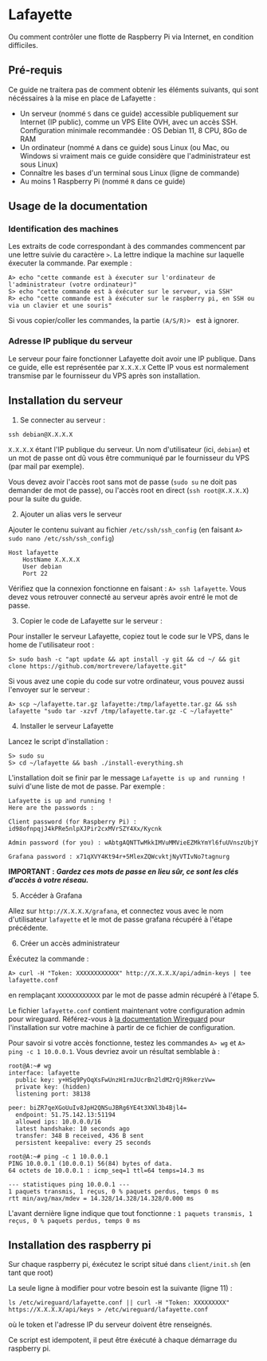 # Lafayette

Ou comment contrôler une flotte de Raspberry Pi via Internet, en condition difficiles.

## Pré-requis

Ce guide ne traitera pas de comment obtenir les éléments suivants, qui sont nécéssaires à la mise en place de Lafayette :

- Un serveur (nommé `S` dans ce guide) accessible publiquement sur Internet (IP public), comme un VPS Elite OVH, avec un accès SSH. Configuration minimale recommandée : OS Debian 11, 8 CPU, 8Go de RAM
- Un ordinateur (nommé `A` dans ce guide) sous Linux (ou Mac, ou Windows si vraiment mais ce guide considère que l'administrateur est sous Linux)
- Connaître les bases d'un terminal sous Linux (ligne de commande)
- Au moins 1 Raspberry Pi (nommé `R` dans ce guide)

## Usage de la documentation

### Identification des machines
Les extraits de code correspondant à des commandes commencent par une lettre suivie du caractère `>`. La lettre indique la machine sur laquelle éxecuter la commande.
Par exemple : 

```
A> echo "cette commande est à éxecuter sur l'ordinateur de l'administrateur (votre ordinateur)"
S> echo "cette commande est à éxécuter sur le serveur, via SSH"
R> echo "cette commande est à éxécuter sur le raspberry pi, en SSH ou via un clavier et une souris"
```

Si vous copier/coller les commandes, la partie `(A/S/R)> ` est à ignorer.

### Adresse IP publique du serveur

Le serveur pour faire fonctionner Lafayette doit avoir une IP publique. Dans ce guide, elle est représentée par `X.X.X.X`
Cette IP vous est normalement transmise par le fournisseur du VPS après son installation.



## Installation du serveur

1. Se connecter au serveur : 

```
ssh debian@X.X.X.X
```

`X.X.X.X` étant l'IP publique du serveur. Un nom d'utilisateur (ici, `debian`) et un mot de passe ont dû vous être communiqué par le fournisseur du VPS (par mail par exemple).

Vous devez avoir l'accès root sans mot de passe (`sudo su` ne doit pas demander de mot de passe), ou l'accès root en direct (`ssh root@X.X.X.X`) pour la suite du guide.

2. Ajouter un alias vers le serveur 

Ajouter le contenu suivant au fichier `/etc/ssh/ssh_config` (en faisant `A> sudo nano /etc/ssh/ssh_config`)

```
Host lafayette
    HostName X.X.X.X
    User debian
    Port 22
```

Vérifiez que la connexion fonctionne en faisant : `A> ssh lafayette`. Vous devez vous retrouver connecté au serveur après avoir entré le mot de passe.



3. Copier le code de Lafayette sur le serveur : 

Pour installer le serveur Lafayette, copiez tout le code sur le VPS, dans le home de l'utilisateur root :

```
S> sudo bash -c "apt update && apt install -y git && cd ~/ && git clone https://github.com/mortrevere/lafayette.git"
```

Si vous avez une copie du code sur votre ordinateur, vous pouvez aussi l'envoyer sur le serveur :

```
A> scp ~/lafayette.tar.gz lafayette:/tmp/lafayette.tar.gz && ssh lafayette "sudo tar -xzvf /tmp/lafayette.tar.gz -C ~/lafayette"
```

4. Installer le serveur Lafayette

Lancez le script d'installation : 

```
S> sudo su
S> cd ~/lafayette && bash ./install-everything.sh
```

L'installation doit se finir par le message `Lafayette is up and running !` suivi d'une liste de mot de passe.
Par exemple : 

```
Lafayette is up and running !
Here are the passwords :

Client password (for Raspberry Pi) : id98ofnpqjJ4kPRe5nlpXJPir2cxMVrSZY4Xx/Kycnk

Admin password (for you) : wAbtgAQNTTwMkkIMVuMMVieEZMkYmYl6fuUVnszUbjY

Grafana password : x71qXVY4Kt94r+5MlexZQWcvktjNyVTIvNo7tagnurg
```

**IMPORTANT :** ***Gardez ces mots de passe en lieu sûr, ce sont les clés d'accès à votre réseau.***

5. Accéder à Grafana

Allez sur `http://X.X.X.X/grafana`, et connectez vous avec le nom d'utilisateur `lafayette` et le mot de passe grafana récupéré à l'étape précédente.

6. Créer un accès administrateur

Éxécutez la commande : 

```
A> curl -H "Token: XXXXXXXXXXXX" http://X.X.X.X/api/admin-keys | tee lafayette.conf
```

en remplaçant `XXXXXXXXXXXX` par le mot de passe admin récupéré à l'étape 5.

Le fichier `lafayette.conf` contient maintenant votre configuration admin pour wireguard. Référez-vous à [la documentation Wireguard](https://www.wireguard.com/install/) pour l'installation sur votre machine à partir de ce fichier de configuration.

Pour savoir si votre accès fonctionne, testez les commandes `A> wg` et `A> ping -c 1 10.0.0.1`. Vous devriez avoir un résultat semblable à : 

```
root@A:~# wg
interface: lafayette
  public key: y+HSq9PyOqXsFwUnzH1rmJUcrBn2ldM2rQjR9kerzVw=
  private key: (hidden)
  listening port: 38138

peer: biZR7qeXGoUuIv8JpH2QNSuJBRg6YE4t3XNl3b4Bjl4=
  endpoint: 51.75.142.13:51194
  allowed ips: 10.0.0.0/16
  latest handshake: 10 seconds ago
  transfer: 348 B received, 436 B sent
  persistent keepalive: every 25 seconds

root@A:~# ping -c 1 10.0.0.1
PING 10.0.0.1 (10.0.0.1) 56(84) bytes of data.
64 octets de 10.0.0.1 : icmp_seq=1 ttl=64 temps=14.3 ms

--- statistiques ping 10.0.0.1 ---
1 paquets transmis, 1 reçus, 0 % paquets perdus, temps 0 ms
rtt min/avg/max/mdev = 14.328/14.328/14.328/0.000 ms
```

L'avant dernière ligne indique que tout fonctionne : `1 paquets transmis, 1 reçus, 0 % paquets perdus, temps 0 ms`

## Installation des raspberry pi

Sur chaque raspberry pi, éxécutez le script situé dans `client/init.sh` (en tant que root)

La seule ligne à modifier pour votre besoin est la suivante (ligne 11) : 

```
ls /etc/wireguard/lafayette.conf || curl -H "Token: XXXXXXXXX" https://X.X.X.X/api/keys > /etc/wireguard/lafayette.conf
```

où le token et l'adresse IP du serveur doivent être renseignés.

Ce script est idempotent, il peut être éxécuté à chaque démarrage du raspberry pi.
